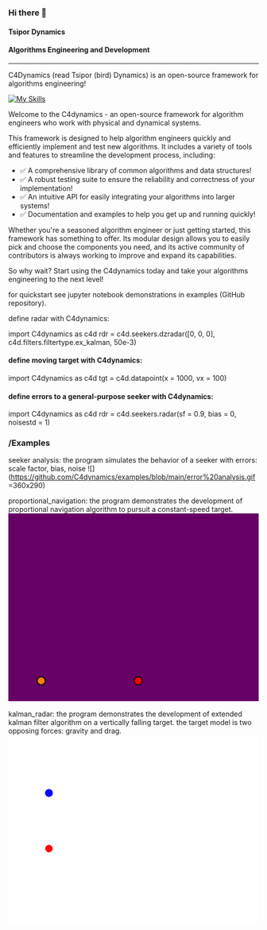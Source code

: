 ### Hi there 👋 
#### Tsipor Dynamics
#### Algorithms Engineering and Development
****

C4Dynamics (read Tsipor (bird) Dynamics) is an open-source framework for algorithms engineering! 

[![My Skills](https://skillicons.dev/icons?i=python)](https://skillicons.dev)

Welcome to the C4dynamics - an open-source framework for algorithm engineers who work with physical and dynamical systems. 

This framework is designed to help algorithm engineers quickly and efficiently implement and test new algorithms. 
It includes a variety of tools and features to streamline the development process, including:

* ✅ A comprehensive library of common algorithms and data structures!
* ✅ A robust testing suite to ensure the reliability and correctness of your implementation!
* ✅ An intuitive API for easily integrating your algorithms into larger systems!
* ✅ Documentation and examples to help you get up and running quickly!

Whether you're a seasoned algorithm engineer or just getting started, this framework has something to offer. Its modular design allows you to easily pick and choose the components you need, and its active community of contributors is always working to improve and expand its capabilities.

So why wait? Start using the C4dynamics today and take your algorithms engineering to the next level!

for quickstart see jupyter notebook demonstrations in examples (GitHub repository). 



define radar with C4dynamics: 

import C4dynamics as c4d
rdr = c4d.seekers.dzradar([0, 0, 0], c4d.filters.filtertype.ex_kalman, 50e-3)


#### define moving target with C4dynamics: 
import C4dynamics as c4d
tgt = c4d.datapoint(x = 1000, vx = 100)

#### define errors to a general-purpose seeker with C4dynamics: 
import C4dynamics as c4d
rdr = c4d.seekers.radar(sf = 0.9, bias = 0, noisestd = 1)




### /Examples

seeker analysis: the program simulates the behavior of a seeker with errors: scale factor, bias, noise
![](https://github.com/C4dynamics/examples/blob/main/error%20analysis.gif =360x290)


proportional_navigation: the program demonstrates the development of proportional navigation algorithm to pursuit a constant-speed target. 
![](https://github.com/C4dynamics/missile_guidance/blob/main/simple_pn.gif)


kalman_radar: the program demonstrates the development of extended kalman filter algorithm on a vertically falling target. the target model is two opposing forces: gravity and drag. 
![](https://github.com/C4dynamics/filters/blob/main/beta_estim.gif)














